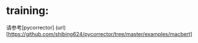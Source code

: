 # training:
  请参考[pycorrector]
  (url)[https://github.com/shibing624/pycorrector/tree/master/examples/macbert]

# 

